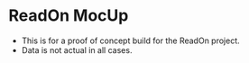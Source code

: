 ReadOn MocUp
=============

* This is for a proof of concept build for the ReadOn project.
* Data is not actual in all cases.

